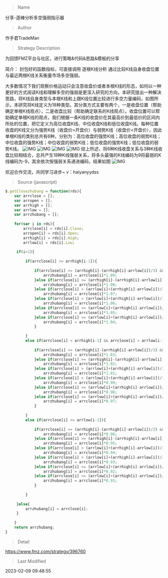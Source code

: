 
> Name

分享-逐棒分析多空强弱指示器

> Author

作手君TradeMan

> Strategy Description

为回馈FMZ平台与社区，进行策略&代码&思路&模板的分享

简介：
封包好的函数指标，可直接调用
逐根K线分析
通过比较K线自身收盘位置与最近两根K线关系衡量市场多空强弱。

大多数情况下我们观察价格运动只会注意收盘价或者本根K线的形态，如何以一种更好的方式阅读K线和理解多空的强弱是更深入研究的方向，本研究提出一种解决思路，将K线自身类型与本根K线和上跟K线位置比较进行多空力量编码，如图所示，本研究将K线定义为18种类型。其分类方式主要有两个，一是收盘位置（帮助确定单根K线观点），二是收盘比较（帮助确定联系的K线观点）。收盘位置可以帮助确定单根K线的观点，我们根据一条K线的收盘价在其最高价到最低价的区间内所处的位置，把它定义为高位收盘K线、中位收盘K线和低位收盘K线。每种位置收盘的K线又分为强势K线（收盘价>开盘价）与弱势K线（收盘价<开盘价），因此单根K线的类别总共有6种，分别为：高位收盘的强势K线；高位收盘的弱势K线；中位收盘的强势K线；中位收盘的弱势K线；低位收盘的强势K线；低位收盘的弱势K线。
 ![IMG](https://www.fmz.com/upload/asset/a7be2f213a94a4dc6b8f.png) 
  ![IMG](https://www.fmz.com/upload/asset/a898d4d1a12440ee8bc4.png) 
   ![IMG](https://www.fmz.com/upload/asset/a87da3bf5541e8c910da.png) 
    ![IMG](https://www.fmz.com/upload/asset/a875e44f3b9fbff5a691.png) 
综上所述，将6种K线收盘关系与3种K线收盘比较相结合，总共产生18种K线强弱关系，将多头最强的K线编码为9将最弱的K线编码为-9，其余依次按强弱关系递进编码，结果如图
 ![IMG](https://www.fmz.com/upload/asset/a86de64549f7f9a0fc87.png) 

欢迎合作交流，共同学习进步~
v：haiyanyydss



> Source (javascript)

``` javascript
$.getClosezhubang = function(rds){
    var arrclose = [];
    var arropen = [];
    var arrhigh = [];
    var arrlow = [];
    var arrzhubang = [];
    
    for(var i in rds){
        arrclose[i] = rds[i].Close;
        arropen[i] = rds[i].Open;
        arrhigh[i] = rds[i].High;
        arrlow[i] = rds[i].Low;
    
     if(i>1){
         
         if(arrclose[i] >= arrhigh[i-1]){
             
             if(arrclose[i] >= (arrhigh[i]-(arrhigh[i]-arrlow[i])/3) && arrclose[i] >= arropen[i]){
                 arrzhubang[i] = arrclose[i]*1.09;
             }else if(arrclose[i] >= (arrhigh[i]-(arrhigh[i]-arrlow[i])/3) && arrclose[i] < arropen[i]){
                 arrzhubang[i] = arrclose[i]*1.08;
             }else if(arrclose[i] > (arrlow[i]+(arrhigh[i]-arrlow[i])/3) && arrclose[i] < (arrhigh[i]-(arrhigh[i]-arrlow[i])/3) && arrclose[i] >= arropen[i]){
                 arrzhubang[i] = arrclose[i]*1.07;
             }else if(arrclose[i] > (arrlow[i]+(arrhigh[i]-arrlow[i])/3) && arrclose[i] < (arrhigh[i]-(arrhigh[i]-arrlow[i])/3) && arrclose[i] < arropen[i]){
                 arrzhubang[i] = arrclose[i]*1.06;
             }else if(arrclose[i] <= (arrlow[i]+(arrhigh[i]-arrlow[i])/3) && arrclose[i] >= arropen[i]){
                 arrzhubang[i] = arrclose[i]*1.05;
             }else if(arrclose[i] <= (arrlow[i]+(arrhigh[i]-arrlow[i])/3) && arrclose[i] < arropen[i]){
                 arrzhubang[i] = arrclose[i]*1.04;
             }
             
         }
         else if(arrclose[i] < arrhigh[i-1] && arrclose[i] > arrlow[i-1]){
             
             if(arrclose[i] >= (arrhigh[i]-(arrhigh[i]-arrlow[i])/3) && arrclose[i] >= arropen[i]){
                 arrzhubang[i] = arrclose[i]*1.03;
             }else if(arrclose[i] >= (arrhigh[i]-(arrhigh[i]-arrlow[i])/3) && arrclose[i] < arropen[i]){
                 arrzhubang[i] = arrclose[i]*1.02;
             }else if(arrclose[i] > (arrlow[i]+(arrhigh[i]-arrlow[i])/3) && arrclose[i] < (arrhigh[i]-(arrhigh[i]-arrlow[i])/3) && arrclose[i] >= arropen[i]){
                 arrzhubang[i] = arrclose[i]*1.01;
             }else if(arrclose[i] > (arrlow[i]+(arrhigh[i]-arrlow[i])/3) && arrclose[i] < (arrhigh[i]-(arrhigh[i]-arrlow[i])/3) && arrclose[i] < arropen[i]){
                 arrzhubang[i] = arrclose[i]*0.99;
             }else if(arrclose[i] <= (arrlow[i]+(arrhigh[i]-arrlow[i])/3) && arrclose[i] >= arropen[i]){
                 arrzhubang[i] = arrclose[i]*0.98;
             }else if(arrclose[i] <= (arrlow[i]+(arrhigh[i]-arrlow[i])/3) && arrclose[i] < arropen[i]){
                 arrzhubang[i] = arrclose[i]*0.97;
             }
             
         }
         else if(arrclose[i] <= arrlow[i-1]){
             
             if(arrclose[i] >= (arrhigh[i]-(arrhigh[i]-arrlow[i])/3) && arrclose[i] >= arropen[i]){
                 arrzhubang[i] = arrclose[i]*0.96;
             }else if(arrclose[i] >= (arrhigh[i]-(arrhigh[i]-arrlow[i])/3) && arrclose[i] < arropen[i]){
                 arrzhubang[i] = arrclose[i]*0.95;
             }else if(arrclose[i] > (arrlow[i]+(arrhigh[i]-arrlow[i])/3) && arrclose[i] < (arrhigh[i]-(arrhigh[i]-arrlow[i])/3) && arrclose[i] >= arropen[i]){
                 arrzhubang[i] = arrclose[i]*0.94;
             }else if(arrclose[i] > (arrlow[i]+(arrhigh[i]-arrlow[i])/3) && arrclose[i] < (arrhigh[i]-(arrhigh[i]-arrlow[i])/3) && arrclose[i] < arropen[i]){
                 arrzhubang[i] = arrclose[i]*0.93;
             }else if(arrclose[i] <= (arrlow[i]+(arrhigh[i]-arrlow[i])/3) && arrclose[i] >= arropen[i]){
                 arrzhubang[i] = arrclose[i]*0.92;
             }else if(arrclose[i] <= (arrlow[i]+(arrhigh[i]-arrlow[i])/3) && arrclose[i] < arropen[i]){
                 arrzhubang[i] = arrclose[i]*0.91;
             }
             
         }
     
     }else{
         arrzhubang[i] = arrclose[i];
     }    
    
    }
    return arrzhubang;
}
```

> Detail

https://www.fmz.com/strategy/396760

> Last Modified

2023-02-09 09:48:55
